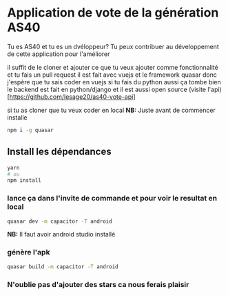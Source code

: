 # Application de vote de la génération AS40 

Tu es AS40 et tu es un dvéloppeur? Tu peux contribuer au développement de cette application pour l'améliorer

il suffit de le cloner et ajouter ce que tu veux ajouter comme fonctionnalité et tu fais un pull request
il est fait avec vuejs et le framework quasar donc j'espère que tu sais coder en vuejs
si tu fais du python aussi ça tombe bien le backend est fait en python/django et il est aussi open source
(visite l'api) [https://github.com/lesage20/as40-vote-api]

si tu as cloner que tu veux coder en local
<b>NB:</b> Juste avant de commencer installe

```bash
npm i -g quasar
```

## Install les dépendances
```bash
yarn
# ou
npm install
```

### lance ça dans l'invite de commande et pour voir le resultat en local
```bash
quasar dev -m capacitor -T android
```
<b>NB:</b> Il faut avoir android studio installé


### génère l'apk
```bash
quasar build -m capacitor -T android
```

### N'oublie pas d'ajouter des stars ca nous ferais plaisir
